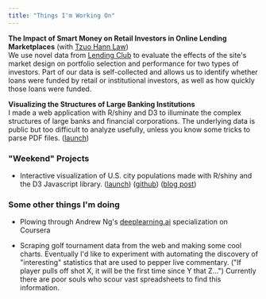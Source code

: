 ```yaml
---
title: "Things I'm Working On"
---
```



**The Impact of Smart Money on Retail Investors in Online Lending Marketplaces** (with [Tzuo Hann Law](http://www.tzuohann.com))  
We use novel data from [Lending Club](https://en.wikipedia.org/wiki/Lending_Club) to evaluate the effects of the site's market design on portfolio selection and performance for two types of investors. Part of our data is self-collected and allows us to identify whether loans were funded by retail or institutional investors, as well as how quickly those loans were funded.

**Visualizing the Structures of Large Banking Institutions**  
I made a web application with R/shiny and D3 to illuminate the complex structures of large banks and financial corporations. The underlying data is public but too difficult to analyze usefully, unless you know some tricks to parse PDF files. ([launch](https://sirallen.shinyapps.io/nicStructure))

### "Weekend" Projects

* Interactive visualization of U.S. city populations made with R/shiny and the D3 Javascript library. ([launch](https://sirallen.shinyapps.io/CityTraj/)) ([github](https://github.com/sirallen/population-trajectories)) ([blog post](https://sirallen.name/blog/population-growth-trajectories-cities/))

### Some other things I'm doing

* Plowing through Andrew Ng's [deeplearning.ai](https://www.deeplearning.ai) specialization on Coursera

* Scraping golf tournament data from the web and making some cool charts. Eventually I'd like to experiment with automating the discovery of "interesting" statistics that are used to pepper live commentary. ("If player pulls off shot X, it will be the first time since Y that Z...") Currently there are poor souls who scour vast spreadsheets to find this information.
